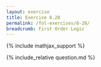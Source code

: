 ```yaml
---
layout: exercise
title: Exercise 8.28
permalink: /fol-exercises/8-28/
breadcrumb: First Order Logic
---
```


{% include mathjax_support %}

<div><i class="arrow-up" data-chapter="fol-exercises" data-exercise="ex_28" data-rating="0"></i></div>
{% include_relative question.md %}
